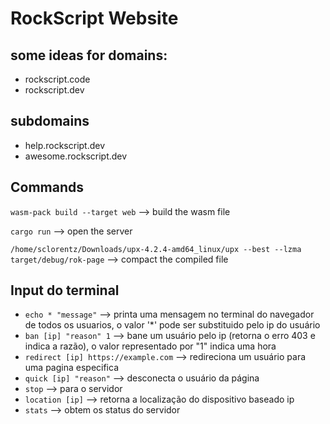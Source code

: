 # RockScript Website

## some ideas for domains:

- rockscript.code
- rockscript.dev

## subdomains

- help.rockscript.dev
- awesome.rockscript.dev

## Commands

`wasm-pack build --target web` --> build the wasm file

`cargo run` --> open the server

`/home/sclorentz/Downloads/upx-4.2.4-amd64_linux/upx --best --lzma target/debug/rok-page` --> compact the compiled file


## Input do terminal

- `echo * "message"` --> printa uma mensagem no terminal do navegador de todos os usuarios, o valor '*' pode ser substituido pelo ip do usuário
- `ban [ip] "reason" 1` --> bane um usuário pelo ip (retorna o erro 403 e indica a razão), o valor representado por "1" indica uma hora
- `redirect [ip] https://example.com` --> redireciona um usuário para uma pagina especifica
- `quick [ip] "reason"` --> desconecta o usuário da página
- `stop` --> para o servidor
- `location [ip]` --> retorna a localização do dispositivo baseado ip
- `stats` --> obtem os status do servidor
